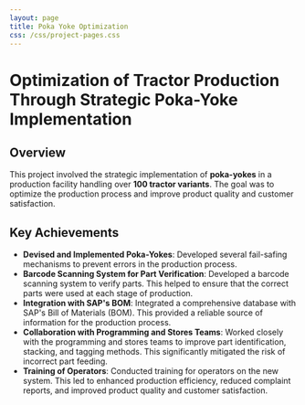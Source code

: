 ```yaml
---
layout: page
title: Poka Yoke Optimization
css: /css/project-pages.css
---
```


# Optimization of Tractor Production Through Strategic Poka-Yoke Implementation

## Overview

This project involved the strategic implementation of **poka-yokes** in a production facility handling over **100 tractor variants**. The goal was to optimize the production process and improve product quality and customer satisfaction.

## Key Achievements

- **Devised and Implemented Poka-Yokes**: Developed several fail-safing mechanisms to prevent errors in the production process.
- **Barcode Scanning System for Part Verification**: Developed a barcode scanning system to verify parts. This helped to ensure that the correct parts were used at each stage of production.
- **Integration with SAP's BOM**: Integrated a comprehensive database with SAP's Bill of Materials (BOM). This provided a reliable source of information for the production process.
- **Collaboration with Programming and Stores Teams**: Worked closely with the programming and stores teams to improve part identification, stacking, and tagging methods. This significantly mitigated the risk of incorrect part feeding.
- **Training of Operators**: Conducted training for operators on the new system. This led to enhanced production efficiency, reduced complaint reports, and improved product quality and customer satisfaction.
